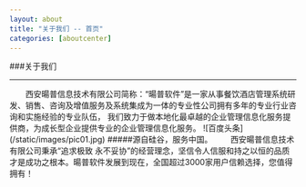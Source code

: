 ```yaml
---
layout: about
title: "关于我们 -- 首页"
categories: [aboutcenter]
---
```

###关于我们
<hr>
&emsp;&emsp;西安暘普信息技术有限公司简称：“暘普软件”是一家从事餐饮酒店管理系统研发、销售、咨询及增值服务及系统集成为一体的专业性公司拥有多年的专业行业咨询和实施经验的专业队伍，
我们致力于做本地化最卓越的企业管理信息化服务提供商，为成长型企业提供专业的企业管理信息化服务。  
![百度头条](/static/images/pic01.jpg)
#####源自硅谷，服务中国。  
&emsp;&emsp;西安暘普信息技术有限公司秉承“追求极致 永不妥协”的经营理念，坚信令人信服和持之以恒的品质才是成功之根本。暘普软件发展到现在，全国超过3000家用户信赖选择，您值得拥有！
